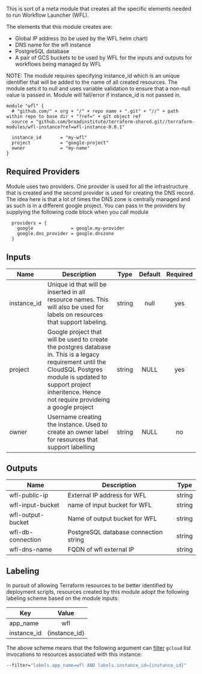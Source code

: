 This is sort of a meta module that creates all the specific elements needed to run Workflow Launcher (WFL).

The elements that this module creates are:
 * Global IP address (to be used by the WFL helm chart)
 * DNS name for the wfl instance
 * PostgreSQL database
 * A pair of GCS buckets to be used by WFL for the inputs and outputs for workflows being managed by WFL

NOTE: The module requires specifying instance_id which is an unique identifier that will be added to the name of all created resources.  The module sets it to null and uses variable validation to ensure that a non-null value is passed in.  Module will fail/error if instance_id is not passed in.


```
module "wfl" {                                                       
  # "github.com/" + org + "/" + repo name + ".git" + "//" + path within repo to base dir + "?ref=" + git object ref
  source = "github.com/broadinstitute/terraform-shared.git//terraform-modules/wfl-instance?ref=wfl-instance-0.0.1"

  instance_id       = "my-wfl"         
  project           = "google-project"         
  owner             = "my-name"
}                                                                        
```

## Required Providers

Module uses two providers. One provider is used for all the infrastructure that is created and the second provider is used for creating the DNS record.  The idea here is that a lot of times the DNS zone is centrally managed and as such is in a different google project.  You can pass in the providers by supplying the following code block when you call module

```
  providers = {                                                          
    google              = google.my-provider
    google.dns_provider = google.dnszone
  }                                                                      
```

## Inputs
| Name | Description | Type | Default | Required |
|------|-------------|:----:|:-----:|:-----:|
| instance_id | Unique id that will be inserted in all resource names. This will also be used for labels on resources that support labeling. | string | null | yes |
| project | Google project that will be used to create the postgres database in.  This is a legacy requirement until the CloudSQL Postgres module is updated to support project inheritence.  Hence not require provideing a google project | string | NULL | yes |
| owner | Username creating the instance.  Used to create an owner label for resources that support labelling | string | NULL | no |


## Outputs

| Name | Description | Type | 
|------|-------------|:----:|
| wfl-public-ip | External IP address for WFL | string | 
| wfl-input-bucket | name of input bucket for WFL | string | 
| wfl-output-bucket | Name of output bucket for WFL | string | 
| wfl-db-connection | PostgreSQL database connection string | string | 
| wfl-dns-name | FQDN of wfl external IP | string | 

## Labeling

In pursuit of allowing Terraform resources to be better identified by deployment scripts, resources created by this module adopt the following labeling scheme based on the module inputs:

| Key | Value |
|-----|:-----:|
| app_name | wfl |
| instance_id | {instance_id} |

The above scheme means that the following argument can [filter](https://cloud.google.com/sdk/gcloud/reference/topic/filters) `gcloud` list invocations to resources associated with this instance:

```bash
--filter="labels.app_name=wfl AND labels.instance_id={instance_id}"
```